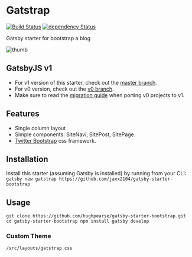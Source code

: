 # Gatstrap

[![Build Status](https://travis-ci.org/jaxx2104/gatsby-starter-bootstrap.svg?branch=master)](https://travis-ci.org/jaxx2104/gatsby-starter-bootstrap)
[![dependency Status](https://img.shields.io/david/jaxx2104/gatsby-starter-bootstrap.svg?style=flat-square)](https://david-dm.org/jaxx2104/gatsby-starter-bootstrap#info=dependencies)

Gatsby starter for bootstrap a blog

![thumb](https://i.imgur.com/Qcd3NwR.png)

## GatsbyJS v1

- For v1 version of this starter, check out the [master branch](https://github.com/jaxx2104/gatsby-starter-bootstrap).
- For v0 version, check out the [v0 branch](https://github.com/jaxx2104/gatsby-starter-bootstrap/tree/v0).
- Make sure to read the [migration guide](https://www.gatsbyjs.org/docs/migrating-from-v0-to-v1/) when porting v0 projects to v1.

## Features

- Single column layout
- Simple components: SiteNavi, SitePost, SitePage.
- [Twitter Bootstrap](https://github.com/twbs/bootstrap) css framework.

## Installation

Install this starter (assuming Gatsby is installed) by running from your CLI:
`gatsby new gatstrap https://github.com/jaxx2104/gatsby-starter-bootstrap`

## Usage

`git clone https://github.com/hughpearse/gatsby-starter-bootstrap.git cd gatsby-starter-bootstrap npm install gatsby develop`

### Custom Theme

`/src/layouts/gatstrap.css`
